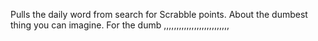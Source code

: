 Pulls the daily word from search for Scrabble points. About the dumbest thing you can imagine. For the dumb ,,,,,,,,,,,,,,,,,,,,,,,,,,
